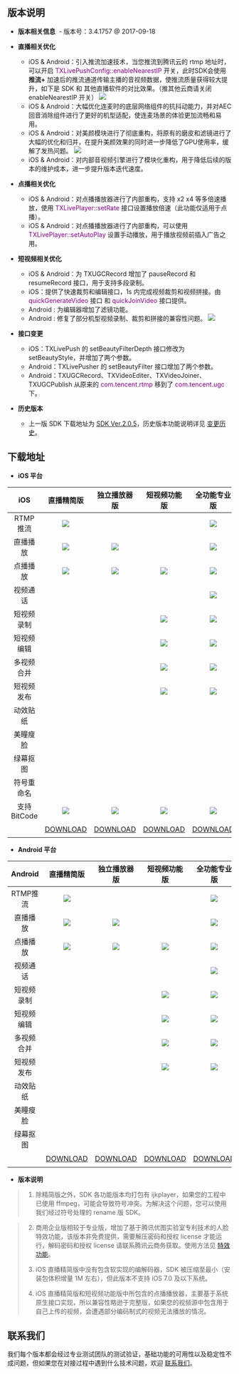 ## 版本说明 
+ **版本相关信息**
  - 版本号：3.4.1757 @ 2017-09-18

+ **直播相关优化**
  - iOS & Android：引入推流加速技术，当您推流到腾讯云的 rtmp 地址时，可以开启 <font color='purple'>TXLivePushConfig::enableNearestIP</font> 开关，此时SDK会使用 **推流+** 加速后的推流通道传输主播的音视频数据，使推流质量获得较大提升，如下是 SDK 和 其他直播软件的对比效果。（推其他云商请关闭 enableNearestIP 开关）
![](//mc.qcloudimg.com/static/img/12e966a39dc5eba5701cb2e310b16ccb/image.jpg)
  - iOS & Android：大幅优化连麦时的底层网络组件的抗抖动能力，并对AEC回音消除组件进行了更好的机型适配，使连麦场景的体验更加流畅和易用。
  - iOS & Android：对美颜模块进行了彻底重构，将原有的磨皮和滤镜进行了大幅的优化和归并，在提升美颜效果的同时进一步降低了GPU使用率，缓解了发热问题。
  ![](//mc.qcloudimg.com/static/img/aac647073cf0641141900e775e929418/image.png)
  - iOS & Android：对内部音视频引擎进行了模块化重构，用于降低后续的版本的维护成本，进一步提升版本迭代速度。
  
+ **点播相关优化**
  - iOS & Android：对点播播放器进行了内部重构，支持 x2 x4 等多倍速播放，使用 <font color='purple'>TXLivePlayer::setRate</font> 接口设置播放倍速（此功能仅适用于点播）。
  - iOS & Android：对点播播放器进行了内部重构，可以使用 <font color='purple'>TXLivePlayer::setAutoPlay</font> 设置手动播放，用于播放视频前插入广告之用。

+ **短视频相关优化**
  - iOS & Android：为 TXUGCRecord 增加了 pauseRecord 和 resumeRecord 接口，用于支持多段录制。
  - iOS：提供了快速裁剪和编辑接口，1s 内完成视频裁剪和视频拼接。由 <font color='purple'>quickGenerateVideo</font> 接口 和 <font color='purple'>quickJoinVideo</font> 接口提供。
  - Android : 为编辑器增加了滤镜功能。
  - Android : 修复了部分机型视频录制、裁剪和拼接的兼容性问题。
![](//mc.qcloudimg.com/static/img/f2820e0ee0c5116b97f120a02203092f/image.png)

+ **接口变更**
  - iOS：TXLivePush 的 setBeautyFilterDepth 接口修改为 setBeautyStyle，并增加了两个参数。
  - Android：TXLivePusher 的 setBeautyFilter 接口增加了两个参数。
  - Android：TXUGCRecord、TXVideoEditer、TXVideoJoiner、TXUGCPublish 从原来的 <font color='purple'>com.tencent.rtmp</font> 移到了 <font color='purple'>com.tencent.ugc</font> 下。

+ **历史版本**
  - 上一版 SDK 下载地址为 [SDK Ver.2.0.5](https://www.qcloud.com/document/product/454/10776)，历史版本功能说明详见 [变更历史](https://www.qcloud.com/document/product/454/7878)。


## 下载地址
<style>
table th:nth-of-type(1) {  width: 150px; }
table th:nth-of-type(2) {  width: 150px; }
table th:nth-of-type(3) {  width: 150px; }
table th:nth-of-type(4) {  width: 150px; }
table th:nth-of-type(5) {  width: 150px; }
table th:nth-of-type(6) {  width: 150px; }
table th:nth-of-type(7) {  width: 150px; }
table td { height: 35px; }
.markdown-text-box img {
    border: 0;
    max-width: 100%;
    height: auto;
    box-sizing: content-box;
    box-shadow: 0 0 0px #ccc;
    margin: 0px 0;
}
</style>

- **iOS 平台**

|     iOS        | 直播精简版 | 独立播放器版 | 短视频功能版 | 全功能专业版 | 重命名专业版 | 商用企业版 |重命名企业版|
| :------------: | :------------: | :--------------: | :--------------: | :---------------: | :-----------: | :-----------: | :-----------: |
| RTMP推流  |![](//mc.qcloudimg.com/static/img/a9bdba876321beb3c0ad270e67d41743/image.png) | | | ![](//mc.qcloudimg.com/static/img/a9bdba876321beb3c0ad270e67d41743/image.png)|![](//mc.qcloudimg.com/static/img/a9bdba876321beb3c0ad270e67d41743/image.png)|![](//mc.qcloudimg.com/static/img/a9bdba876321beb3c0ad270e67d41743/image.png)|![](//mc.qcloudimg.com/static/img/a9bdba876321beb3c0ad270e67d41743/image.png)|
| 直播播放  |![](//mc.qcloudimg.com/static/img/a9bdba876321beb3c0ad270e67d41743/image.png) |![](//mc.qcloudimg.com/static/img/a9bdba876321beb3c0ad270e67d41743/image.png)| | ![](//mc.qcloudimg.com/static/img/a9bdba876321beb3c0ad270e67d41743/image.png)|![](//mc.qcloudimg.com/static/img/a9bdba876321beb3c0ad270e67d41743/image.png)|![](//mc.qcloudimg.com/static/img/a9bdba876321beb3c0ad270e67d41743/image.png)|![](//mc.qcloudimg.com/static/img/a9bdba876321beb3c0ad270e67d41743/image.png)|
| 点播播放  |![](//mc.qcloudimg.com/static/img/2e00c5e35962f177efb87c8ed2c037dd/image.jpg) |![](//mc.qcloudimg.com/static/img/a9bdba876321beb3c0ad270e67d41743/image.png) |![](//mc.qcloudimg.com/static/img/2e00c5e35962f177efb87c8ed2c037dd/image.jpg)|![](//mc.qcloudimg.com/static/img/a9bdba876321beb3c0ad270e67d41743/image.png)|![](//mc.qcloudimg.com/static/img/a9bdba876321beb3c0ad270e67d41743/image.png)|![](//mc.qcloudimg.com/static/img/a9bdba876321beb3c0ad270e67d41743/image.png)|![](//mc.qcloudimg.com/static/img/a9bdba876321beb3c0ad270e67d41743/image.png)|
| 视频通话  ||||![](//mc.qcloudimg.com/static/img/a9bdba876321beb3c0ad270e67d41743/image.png)|![](//mc.qcloudimg.com/static/img/a9bdba876321beb3c0ad270e67d41743/image.png)|![](//mc.qcloudimg.com/static/img/a9bdba876321beb3c0ad270e67d41743/image.png)|![](//mc.qcloudimg.com/static/img/a9bdba876321beb3c0ad270e67d41743/image.png)|
| 短视频录制  |||![](//mc.qcloudimg.com/static/img/a9bdba876321beb3c0ad270e67d41743/image.png)|![](//mc.qcloudimg.com/static/img/a9bdba876321beb3c0ad270e67d41743/image.png)|![](//mc.qcloudimg.com/static/img/a9bdba876321beb3c0ad270e67d41743/image.png)|![](//mc.qcloudimg.com/static/img/a9bdba876321beb3c0ad270e67d41743/image.png)|![](//mc.qcloudimg.com/static/img/a9bdba876321beb3c0ad270e67d41743/image.png)|
| 短视频编辑  |||![](//mc.qcloudimg.com/static/img/a9bdba876321beb3c0ad270e67d41743/image.png)|![](//mc.qcloudimg.com/static/img/a9bdba876321beb3c0ad270e67d41743/image.png)|![](//mc.qcloudimg.com/static/img/a9bdba876321beb3c0ad270e67d41743/image.png)|![](//mc.qcloudimg.com/static/img/a9bdba876321beb3c0ad270e67d41743/image.png)|![](//mc.qcloudimg.com/static/img/a9bdba876321beb3c0ad270e67d41743/image.png)|
| 多视频合并  |||![](//mc.qcloudimg.com/static/img/a9bdba876321beb3c0ad270e67d41743/image.png)|![](//mc.qcloudimg.com/static/img/a9bdba876321beb3c0ad270e67d41743/image.png)|![](//mc.qcloudimg.com/static/img/a9bdba876321beb3c0ad270e67d41743/image.png)|![](//mc.qcloudimg.com/static/img/a9bdba876321beb3c0ad270e67d41743/image.png)|![](//mc.qcloudimg.com/static/img/a9bdba876321beb3c0ad270e67d41743/image.png)|
| 短视频发布  |||![](//mc.qcloudimg.com/static/img/a9bdba876321beb3c0ad270e67d41743/image.png)|![](//mc.qcloudimg.com/static/img/a9bdba876321beb3c0ad270e67d41743/image.png)|![](//mc.qcloudimg.com/static/img/a9bdba876321beb3c0ad270e67d41743/image.png)|![](//mc.qcloudimg.com/static/img/a9bdba876321beb3c0ad270e67d41743/image.png)|![](//mc.qcloudimg.com/static/img/a9bdba876321beb3c0ad270e67d41743/image.png)|
| 动效贴纸 ||||||![](//mc.qcloudimg.com/static/img/a9bdba876321beb3c0ad270e67d41743/image.png)|![](//mc.qcloudimg.com/static/img/a9bdba876321beb3c0ad270e67d41743/image.png)|
| 美瞳瘦脸 ||||||![](//mc.qcloudimg.com/static/img/a9bdba876321beb3c0ad270e67d41743/image.png)|![](//mc.qcloudimg.com/static/img/a9bdba876321beb3c0ad270e67d41743/image.png)|
| 绿幕抠图 ||||||![](//mc.qcloudimg.com/static/img/a9bdba876321beb3c0ad270e67d41743/image.png)|![](//mc.qcloudimg.com/static/img/a9bdba876321beb3c0ad270e67d41743/image.png)|
| 符号重命名 |||||![](//mc.qcloudimg.com/static/img/a9bdba876321beb3c0ad270e67d41743/image.png)||![](//mc.qcloudimg.com/static/img/a9bdba876321beb3c0ad270e67d41743/image.png)|
| 支持BitCode |![](//mc.qcloudimg.com/static/img/a9bdba876321beb3c0ad270e67d41743/image.png)|![](//mc.qcloudimg.com/static/img/a9bdba876321beb3c0ad270e67d41743/image.png)|![](//mc.qcloudimg.com/static/img/a9bdba876321beb3c0ad270e67d41743/image.png)|![](//mc.qcloudimg.com/static/img/a9bdba876321beb3c0ad270e67d41743/image.png)||||
||[DOWNLOAD](http://liteavsdk-1252463788.cosgz.myqcloud.com/3.4/TXLiteAVSDK_Smart_iOS_3.4.1757.zip)| [DOWNLOAD](http://liteavsdk-1252463788.cosgz.myqcloud.com/3.4/TXLiteAVSDK_Player_iOS_3.4.1757.zip) | [DOWNLOAD](http://liteavsdk-1252463788.cosgz.myqcloud.com/3.4/TXLiteAVSDK_UGC_iOS_3.4.1757.zip) | [DOWNLOAD](http://liteavsdk-1252463788.cosgz.myqcloud.com/3.4/TXLiteAVSDK_Professional_iOS_3.4.1757.zip)| [DOWNLOAD](http://liteavsdk-1252463788.cosgz.myqcloud.com/3.4/TXLiteAVSDK_Professional_Rename_iOS_3.4.1757.zip)| [DOWNLOAD](http://liteavsdk-1252463788.cosgz.myqcloud.com/3.4/TXLiteAVSDK_Enterprise_iOS_3.4.1757.zip)| [DOWNLOAD](http://liteavsdk-1252463788.cosgz.myqcloud.com/3.4/TXLiteAVSDK_Enterprise_Rename_iOS_3.4.1757)|

- **Android 平台**

|   Android    | 直播精简版 | 独立播放器版 | 短视频功能版 | 全功能专业版 | 商用企业版 |
| :------------: | :------------: | :--------------: | :--------------: | :---------------: | :-----------: |
| RTMP推流  |![](//mc.qcloudimg.com/static/img/a9bdba876321beb3c0ad270e67d41743/image.png) | | | ![](//mc.qcloudimg.com/static/img/a9bdba876321beb3c0ad270e67d41743/image.png)| ![](//mc.qcloudimg.com/static/img/a9bdba876321beb3c0ad270e67d41743/image.png)|
| 直播播放  |![](//mc.qcloudimg.com/static/img/a9bdba876321beb3c0ad270e67d41743/image.png) |![](//mc.qcloudimg.com/static/img/a9bdba876321beb3c0ad270e67d41743/image.png)| | ![](//mc.qcloudimg.com/static/img/a9bdba876321beb3c0ad270e67d41743/image.png)| ![](//mc.qcloudimg.com/static/img/a9bdba876321beb3c0ad270e67d41743/image.png)|
| 点播播放  |![](//mc.qcloudimg.com/static/img/a9bdba876321beb3c0ad270e67d41743/image.png) |![](//mc.qcloudimg.com/static/img/a9bdba876321beb3c0ad270e67d41743/image.png) |![](//mc.qcloudimg.com/static/img/a9bdba876321beb3c0ad270e67d41743/image.png)|![](//mc.qcloudimg.com/static/img/a9bdba876321beb3c0ad270e67d41743/image.png)|![](//mc.qcloudimg.com/static/img/a9bdba876321beb3c0ad270e67d41743/image.png)|
| 视频通话  ||||![](//mc.qcloudimg.com/static/img/a9bdba876321beb3c0ad270e67d41743/image.png)|![](//mc.qcloudimg.com/static/img/a9bdba876321beb3c0ad270e67d41743/image.png)|
| 短视频录制  |||![](//mc.qcloudimg.com/static/img/a9bdba876321beb3c0ad270e67d41743/image.png)|![](//mc.qcloudimg.com/static/img/a9bdba876321beb3c0ad270e67d41743/image.png)|![](//mc.qcloudimg.com/static/img/a9bdba876321beb3c0ad270e67d41743/image.png)|
| 短视频编辑  |||![](//mc.qcloudimg.com/static/img/a9bdba876321beb3c0ad270e67d41743/image.png)|![](//mc.qcloudimg.com/static/img/a9bdba876321beb3c0ad270e67d41743/image.png)|![](//mc.qcloudimg.com/static/img/a9bdba876321beb3c0ad270e67d41743/image.png)|
| 多视频合并  |||![](//mc.qcloudimg.com/static/img/a9bdba876321beb3c0ad270e67d41743/image.png)|![](//mc.qcloudimg.com/static/img/a9bdba876321beb3c0ad270e67d41743/image.png)|![](//mc.qcloudimg.com/static/img/a9bdba876321beb3c0ad270e67d41743/image.png)|
| 短视频发布  |||![](//mc.qcloudimg.com/static/img/a9bdba876321beb3c0ad270e67d41743/image.png)|![](//mc.qcloudimg.com/static/img/a9bdba876321beb3c0ad270e67d41743/image.png)|![](//mc.qcloudimg.com/static/img/a9bdba876321beb3c0ad270e67d41743/image.png)|
| 动效贴纸 |||||![](//mc.qcloudimg.com/static/img/a9bdba876321beb3c0ad270e67d41743/image.png)|
| 美瞳瘦脸 |||||![](//mc.qcloudimg.com/static/img/a9bdba876321beb3c0ad270e67d41743/image.png)|
| 绿幕抠图 |||||![](//mc.qcloudimg.com/static/img/a9bdba876321beb3c0ad270e67d41743/image.png)|
| |[DOWNLOAD](http://liteavsdk-1252463788.cosgz.myqcloud.com/3.4/LiteAVSDK_Smart_Android_3.4.1757.zip)| [DOWNLOAD](http://liteavsdk-1252463788.cosgz.myqcloud.com/3.4/LiteAVSDK_Player_Android_3.4.1757.zip) | [DOWNLOAD](http://liteavsdk-1252463788.cosgz.myqcloud.com/3.4/LiteAVSDK_UGC_Android_3.4.1757.zip) | [DOWNLOAD](http://liteavsdk-1252463788.cosgz.myqcloud.com/3.4/LiteAVSDK_Professional_Android_3.4.1757.zip)| [DOWNLOAD](http://liteavsdk-1252463788.cosgz.myqcloud.com/3.4/LiteAVSDK_Enterprise_Android_3.4.1757.zip) | 

- **版本说明**

> 1. 除精简版之外，SDK 各功能版本均打包有 ijkplayer，如果您的工程中已使用 ffmpeg，可能会导致符号冲突。为解决这个问题，您可以使用我们经过符号处理的 rename 版 SDK。

> 2. 商用企业版相较于专业版，增加了基于腾讯优图实验室专利技术的人脸特效功能，该版本非免费提供，需要解压密码和授权 license 才能运行，解码密码和授权 license 请联系腾讯云商务获取。使用方法见 [特效功能](https://www.qcloud.com/document/product/454/9018)。
>  
> 3. iOS 直播精简版中没有包含软实现的编解码器，SDK 被压缩至最小（安装包体积增量 1M 左右），但此版本不支持 iOS 7.0 及以下系统。
>  
> 4. iOS 直播精简版和短视频功能版中所包含的点播播放器，主要基于系统原生接口实现，所以兼容性略逊于完整版，如果您的视频源中包含用于自己上传的视频，会遭遇部分编码制式的视频无法播放的情况。


## 联系我们
我们每个版本都会经过专业测试团队的测试验证，基础功能的可用性以及稳定性不成问题，但如果您在对接过程中遇到什么技术问题，欢迎 [联系我们](https://www.qcloud.com/document/product/454/7998)。
